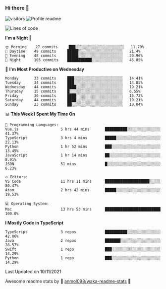 ### Hi there 👋  
![visitors](https://visitor-badge.laobi.icu/badge?page_id=leverglowh) ![Profile readme](https://github.com/leverglowh/leverglowh/workflows/Profile%20readme/badge.svg?branch=master)

<!--START_SECTION:waka-->
![Lines of code](https://img.shields.io/badge/From%20Hello%20World%20I%27ve%20Written-23186%20lines%20of%20code-blue)

**I'm a Night 🦉** 

```text
🌞 Morning    27 commits     ███░░░░░░░░░░░░░░░░░░░░░░   11.79% 
🌆 Daytime    49 commits     █████░░░░░░░░░░░░░░░░░░░░   21.4% 
🌃 Evening    48 commits     █████░░░░░░░░░░░░░░░░░░░░   20.96% 
🌙 Night      105 commits    ███████████░░░░░░░░░░░░░░   45.85%

```
📅 **I'm Most Productive on Wednesday** 

```text
Monday       33 commits     ███░░░░░░░░░░░░░░░░░░░░░░   14.41% 
Tuesday      34 commits     ███░░░░░░░░░░░░░░░░░░░░░░   14.85% 
Wednesday    44 commits     ████░░░░░░░░░░░░░░░░░░░░░   19.21% 
Thursday     15 commits     █░░░░░░░░░░░░░░░░░░░░░░░░   6.55% 
Friday       36 commits     ████░░░░░░░░░░░░░░░░░░░░░   15.72% 
Saturday     44 commits     ████░░░░░░░░░░░░░░░░░░░░░   19.21% 
Sunday       23 commits     ██░░░░░░░░░░░░░░░░░░░░░░░   10.04%

```


📊 **This Week I Spent My Time On** 

```text
💬 Programming Languages: 
Vue.js                   5 hrs 44 mins       ██████████░░░░░░░░░░░░░░░   41.37% 
TypeScript               3 hrs 4 mins        █████░░░░░░░░░░░░░░░░░░░░   22.13% 
Python                   1 hr 52 mins        ███░░░░░░░░░░░░░░░░░░░░░░   13.45% 
JavaScript               1 hr 14 mins        ██░░░░░░░░░░░░░░░░░░░░░░░   8.91% 
JSON                     51 mins             █░░░░░░░░░░░░░░░░░░░░░░░░   6.23%

🔥 Editors: 
VS Code                  11 hrs 11 mins      ████████████████████░░░░░   80.47% 
Atom                     2 hrs 42 mins       █████░░░░░░░░░░░░░░░░░░░░   19.53%

💻 Operating System: 
Mac                      13 hrs 53 mins      █████████████████████████   100.0%

```

**I Mostly Code in TypeScript** 

```text
TypeScript               3 repos             ██████████░░░░░░░░░░░░░░░   42.86% 
Java                     2 repos             ███████░░░░░░░░░░░░░░░░░░   28.57% 
Swift                    1 repo              ███░░░░░░░░░░░░░░░░░░░░░░   14.29% 
Python                   1 repo              ███░░░░░░░░░░░░░░░░░░░░░░   14.29%

```



 Last Updated on 10/11/2021
<!--END_SECTION:waka-->


Awesome readme stats by :star2: [anmol098/waka-readme-stats](https://github.com/anmol098/waka-readme-stats) :star2:
